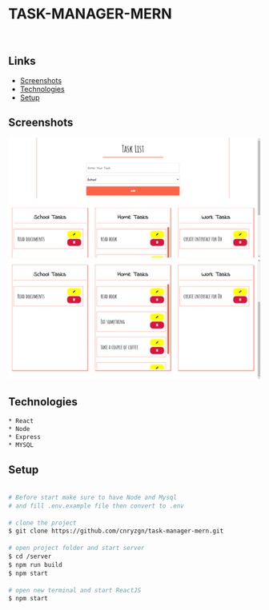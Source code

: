 # TASK-MANAGER-MERN
<br>

## Links
* [Screenshots](https://github.com/cnryzgn/task-manager-mern#Screenshots)<br>
* [Technologies](https://github.com/cnryzgn/task-manager-mern#Technologies)<br>
* [Setup](https://github.com/cnryzgn/task-manager-mern#Setup)<br>

## Screenshots
![](https://github.com/cnryzgn/task-manager-mern/blob/main/screenshots/mern-task-list-1.png)
![](https://github.com/cnryzgn/task-manager-mern/blob/main/screenshots/mern-task-list-2.png)

## Technologies
    * React
    * Node
    * Express
    * MYSQL

## Setup
```bash

# Before start make sure to have Node and Mysql
# and fill .env.example file then convert to .env

# clone the project
$ git clone https://github.com/cnryzgn/task-manager-mern.git

# open project folder and start server
$ cd /server
$ npm run build
$ npm start

# open new terminal and start ReactJS
$ npm start

```
